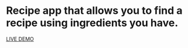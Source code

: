 # Recipe app that allows you to find a recipe using ingredients you have.


<a href="https://recipe-app-ruby-omega.vercel.app/" target="_blank" >LIVE DEMO </a>
